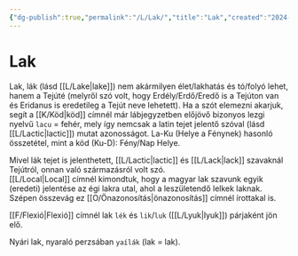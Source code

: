 ```yaml
---
{"dg-publish":true,"permalink":"/L/Lak/","title":"Lak","created":"2024-10-31T22:46","updated":"2025-06-08T01:44"}
---
```



# Lak

Lak, lák (lásd [[L/Lake\|lake]]) nem akármilyen élet/lakhatás és tó/folyó lehet, hanem a Tejúté (melyről szó volt, hogy Erdély/Erdő/Eredő is a Tejúton van és Eridanus is eredetileg a Tejút neve lehetett). Ha a szót elemezni akarjuk, segít a [[K/Köd\|köd]] címnél már lábjegyzetben előjövő bizonyos lezgi nyelvű `lacu` = fehér, mely így nemcsak a latin tejet jelentő szóval (lásd [[L/Lactic\|lactic]]) mutat azonosságot. La-Ku (Helye a Fénynek) hasonló összetétel, mint a köd (Ku-D): Fény/Nap Helye.  

Mivel lák tejet is jelenthetett, [[L/Lactic\|lactic]] és [[L/Lack\|lack]] szavaknál Tejútról, onnan való származásról volt szó.  
[[L/Local\|Local]] címnél kimondtuk, hogy a magyar lak szavunk egyik (eredeti) jelentése az égi lakra utal, ahol a leszületendő lelkek laknak. Szépen összevág ez [[O/Önazonosítás\|önazonosítás]] címnél írottakal is.  

[[F/Flexió\|Flexió]] címnél lak `lék` és `lik`/`luk` ([[L/Lyuk\|lyuk]]) párjaként jön elő.  

Nyári lak, nyaraló perzsában `yaílák` (lak = lak).  